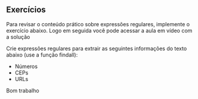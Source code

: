 ## Exercícios

Para revisar o conteúdo prático sobre expressões regulares, implemente o exercício abaixo. Logo em seguida você pode acessar a aula em vídeo com a solução

Crie expressões regulares para extrair as seguintes informações do texto abaixo (use a função findall):
- Números
- CEPs
- URLs

Bom trabalho
